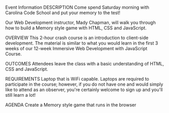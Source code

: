 Event Information
DESCRIPTION
Come spend Saturday morning with Carolina Code School and put your memory to the test!

Our Web Development instructor, Mady Chapman, will walk you through how to build a Memory style game with HTML, CSS and JavaScript.

OVERVIEW
This 2-hour crash course is an introduction to client-side development. The material is similar to what you would learn in the first 3 weeks of our 12-week Immersive Web Development with JavaScript Course.

OUTCOMES
Attendees leave the class with a basic understanding of HTML, CSS and JavaScript.

REQUIREMENTS
Laptop that is WiFi capable. Laptops are required to participate in the course; however, if you do not have one and would simply like to attend as an observer, you're certainly welcome to sign up and you'll still learn a lot!

AGENDA
Create a Memory style game that runs in the browser
